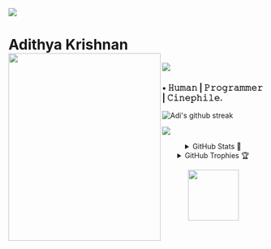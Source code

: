 

<img src="https://user-images.githubusercontent.com/73097560/115834477-dbab4500-a447-11eb-908a-139a6edaec5c.gif"></a>
# Adithya Krishnan <img align="left" src="https://github.com/fal3n-4ngel/fal3n-4ngel/blob/main/4.gif" width="300" height="370" />
<img align="center" src="https://komarev.com/ghpvc/?username=fal3n-4ngel"/> 


### • 𝙷𝚞𝚖𝚊𝚗 | 𝙿𝚛𝚘𝚐𝚛𝚊𝚖𝚖𝚎𝚛 | 𝙲𝚒𝚗𝚎𝚙𝚑𝚒𝚕𝚎.
![Adi's github streak](https://github-readme-streak-stats.herokuapp.com/?user=fal3n-4ngel&theme=blue-red)


<img src="https://user-images.githubusercontent.com/73097560/115834477-dbab4500-a447-11eb-908a-139a6edaec5c.gif"></a>

<details align="center">
  <summary>GitHub Stats 📖</summary>
  <p align="center">
    <img src="https://github-readme-stats.vercel.app/api?username=fal3n-4ngel"/>
    <img src="https://github-readme-stats.vercel.app/api/top-langs/?username=fal3n-4ngel&layout=compact"/>
    </p>
</details>

<details align="center">
  <summary>GitHub Trophies 🏆</summary>
<p align="center">
    <img src="https://github-profile-trophy.vercel.app/?username=fal3n-4ngel&title=MultiLanguage,Commits,PullRequest,Repositories,Stars,MultipleOrganizationsTrophy"/>
</p>
</details>

<p align="center">
<img width="100" src="https://media1.giphy.com/media/3o7WIx7urV838kHFzW/giphy.gif">
</p>
